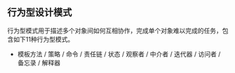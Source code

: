 ## 行为型设计模式

行为型模式用于描述多个对象间如何互相协作，完成单个对象难以完成的任务，包含如下11种行为型模式。

- 模板方法 / 策略 / 命令 / 责任链 / 状态 / 观察者 / 中介者 / 迭代器 / 访问者 / 备忘录 / 解释器